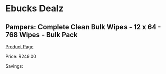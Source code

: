 
# Ebucks Dealz
## Pampers: Complete Clean Bulk Wipes - 12 x 64 - 768 Wipes - Bulk Pack
[Product Page](https://www.ebucks.com/web/shop/productSelected.do?prodId=604654017&catId=1186088243)

Price: R249.00

Savings: 


	